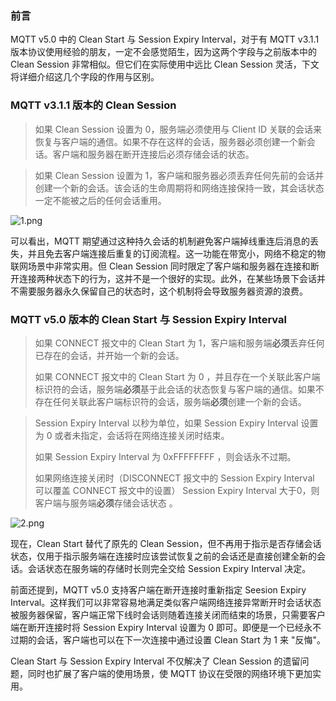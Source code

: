 
### 前言

MQTT v5.0 中的 Clean Start 与 Session Expiry Interval，对于有 MQTT v3.1.1 版本协议使用经验的朋友，一定不会感觉陌生，因为这两个字段与之前版本中的 Clean Session 非常相似。但它们在实际使用中远比 Clean Session 灵活，下文将详细介绍这几个字段的作用与区别。

### MQTT v3.1.1 版本的 Clean Session

> 如果 Clean Session 设置为 0，服务端必须使用与 Client ID 关联的会话来恢复与客户端的通信。如果不存在这样的会话，服务器必须创建一个新会话。客户端和服务器在断开连接后必须存储会话的状态。

> 如果 Clean Session 设置为 1，客户端和服务器必须丢弃任何先前的会话并创建一个新的会话。该会话的生命周期将和网络连接保持一致，其会话状态一定不能被之后的任何会话重用。

![1.png](https://static.emqx.net/images/0a1253b7c6915be73a459a107c67188c.png)

可以看出，MQTT 期望通过这种持久会话的机制避免客户端掉线重连后消息的丢失，并且免去客户端连接后重复的订阅流程。这一功能在带宽小，网络不稳定的物联网场景中非常实用。但 Clean Session 同时限定了客户端和服务器在连接和断开连接两种状态下的行为，这并不是一个很好的实现。此外，在某些场景下会话并不需要服务器永久保留自己的状态时，这个机制将会导致服务器资源的浪费。

### MQTT v5.0 版本的 Clean Start 与 Session Expiry Interval

> 如果 CONNECT 报文中的 Clean Start 为 1，客户端和服务端**必须**丢弃任何已存在的会话，并开始一个新的会话。
>
> 如果 CONNECT 报文中的 Clean Start 为 0 ，并且存在一个关联此客户端标识符的会话，服务端**必须**基于此会话的状态恢复与客户端的通信。如果不存在任何关联此客户端标识符的会话，服务端**必须**创建一个新的会话。

> Session Expiry Interval 以秒为单位，如果 Session Expiry Interval 设置为 0 或者未指定，会话将在网络连接关闭时结束。
>
> 如果 Session Expiry Interval 为 0xFFFFFFFF ，则会话永不过期。
>
> 如果网络连接关闭时（DISCONNECT 报文中的 Session Expiry Interval 可以覆盖 CONNECT 报文中的设置） Session Expiry Interval 大于0，则客户端与服务端**必须**存储会话状态 。

![2.png](https://static.emqx.net/images/3f3b5c920e0ed3a1bf587380dc1d401f.png)

现在，Clean Start 替代了原先的 Clean Session，但不再用于指示是否存储会话状态，仅用于指示服务端在连接时应该尝试恢复之前的会话还是直接创建全新的会话。会话状态在服务端的存储时长则完全交给 Session Expiry Interval 决定。

前面还提到，MQTT v5.0 支持客户端在断开连接时重新指定 Seesion Expiry Interval。这样我们可以非常容易地满足类似客户端网络连接异常断开时会话状态被服务器保留，客户端正常下线时会话则随着连接关闭而结束的场景，只需要客户端在断开连接时将 Session Expiry Interval 设置为 0 即可。即便是一个已经永不过期的会话，客户端也可以在下一次连接中通过设置 Clean Start 为 1 来 "反悔"。

Clean Start 与 Session Expiry Interval 不仅解决了 Clean Session 的遗留问题，同时也扩展了客户端的使用场景，使 MQTT 协议在受限的网络环境下更加实用。

